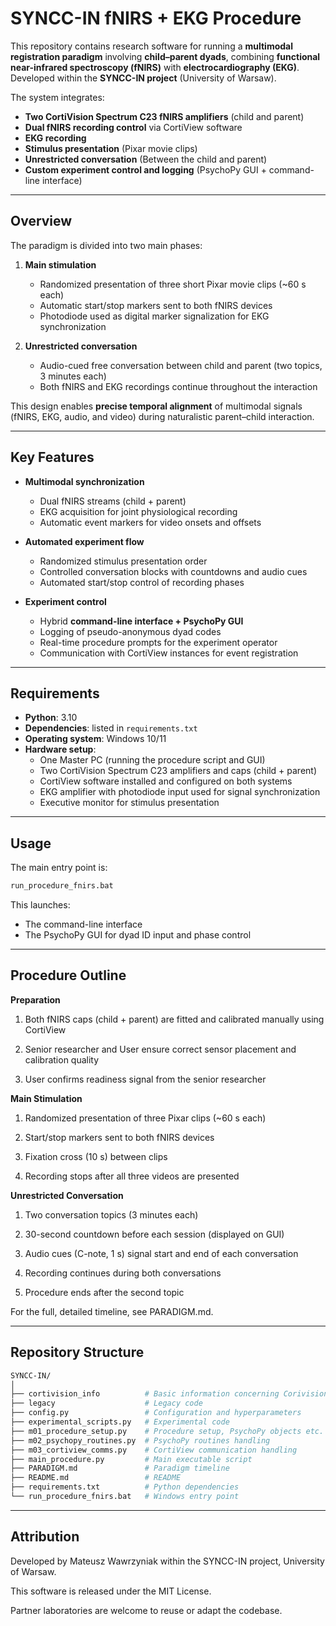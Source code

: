 # SYNCC-IN fNIRS + EKG Procedure

This repository contains research software for running a **multimodal registration paradigm** involving **child–parent dyads**, combining **functional near-infrared spectroscopy (fNIRS)** with **electrocardiography (EKG)**.  
Developed within the **SYNCC-IN project** (University of Warsaw).

The system integrates:  
- **Two CortiVision Spectrum C23 fNIRS amplifiers** (child and parent)  
- **Dual fNIRS recording control** via CortiView software  
- **EKG recording** 
- **Stimulus presentation** (Pixar movie clips)
- **Unrestricted conversation** (Between the child and parent)
- **Custom experiment control and logging** (PsychoPy GUI + command-line interface)  

---

## Overview

The paradigm is divided into two main phases:  

1. **Main stimulation**
   - Randomized presentation of three short Pixar movie clips (~60 s each)  
   - Automatic start/stop markers sent to both fNIRS devices  
   - Photodiode used as digital marker signalization for EKG synchronization  

2. **Unrestricted conversation**  
   - Audio-cued free conversation between child and parent (two topics, 3 minutes each)  
   - Both fNIRS and EKG recordings continue throughout the interaction  

This design enables **precise temporal alignment** of multimodal signals (fNIRS, EKG, audio, and video) during naturalistic parent–child interaction.  

---

## Key Features

- **Multimodal synchronization**  
  - Dual fNIRS streams (child + parent)  
  - EKG acquisition for joint physiological recording  
  - Automatic event markers for video onsets and offsets  

- **Automated experiment flow**  
  - Randomized stimulus presentation order  
  - Controlled conversation blocks with countdowns and audio cues  
  - Automated start/stop control of recording phases  

- **Experiment control**  
  - Hybrid **command-line interface + PsychoPy GUI**  
  - Logging of pseudo-anonymous dyad codes  
  - Real-time procedure prompts for the experiment operator  
  - Communication with CortiView instances for event registration

---

## Requirements

- **Python**: 3.10  
- **Dependencies**: listed in `requirements.txt`  
- **Operating system**: Windows 10/11 
- **Hardware setup**:  
  - One Master PC (running the procedure script and GUI)  
  - Two CortiVision Spectrum C23 amplifiers and caps (child + parent)  
  - CortiView software installed and configured on both systems  
  - EKG amplifier with photodiode input used for signal synchronization
  - Executive monitor for stimulus presentation  

---

## Usage

The main entry point is:

```bash
run_procedure_fnirs.bat
```
This launches:
- The command-line interface
- The PsychoPy GUI for dyad ID input and phase control

---
## Procedure Outline

**Preparation**

1. Both fNIRS caps (child + parent) are fitted and calibrated manually using CortiView

2. Senior researcher and User ensure correct sensor placement and calibration quality

3. User confirms readiness signal from the senior researcher

**Main Stimulation**

1. Randomized presentation of three Pixar clips (~60 s each)

2. Start/stop markers sent to both fNIRS devices

3. Fixation cross (10 s) between clips

4. Recording stops after all three videos are presented

**Unrestricted Conversation**

1. Two conversation topics (3 minutes each)

2. 30-second countdown before each session (displayed on GUI)

3. Audio cues (C-note, 1 s) signal start and end of each conversation

4. Recording continues during both conversations

5. Procedure ends after the second topic

For the full, detailed timeline, see PARADIGM.md.

---

## Repository Structure

```bash
SYNCC-IN/
│
├── cortivision_info          # Basic information concerning Corivision comms.
├── legacy                    # Legacy code
├── config.py                 # Configuration and hyperparameters
├── experimental_scripts.py   # Experimental code
├── m01_procedure_setup.py    # Procedure setup, PsychoPy objects etc.
├── m02_psychopy_routines.py  # PsychoPy routines handling
├── m03_cortiview_comms.py    # CortiView communication handling
├── main_procedure.py         # Main executable script
├── PARADIGM.md               # Paradigm timeline
├── README.md                 # README
├── requirements.txt          # Python dependencies
└── run_procedure_fnirs.bat   # Windows entry point
```

---

## Attribution

Developed by Mateusz Wawrzyniak within the SYNCC-IN project, University of Warsaw.

This software is released under the MIT License.

Partner laboratories are welcome to reuse or adapt the codebase.